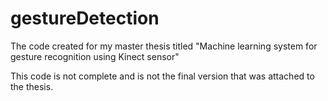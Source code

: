 # gestureDetection

The code created for my master thesis titled "Machine learning system for gesture recognition using Kinect sensor"

This code is not complete and is not the final version that was attached to the thesis.
